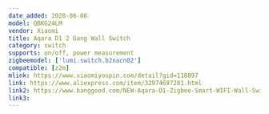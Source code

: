 ```yaml
---
date_added: 2020-06-08
model: QBKG24LM
vendor: Xiaomi
title: Aqara D1 2 Gang Wall Switch 
category: switch
supports: on/off, power measurement
zigbeemodel: ['lumi.switch.b2nacn02']
compatible: [z2m]
mlink: https://www.xiaomiyoupin.com/detail?gid=118897
link: https://www.aliexpress.com/item/32974697281.html
link2: https://www.banggood.com/NEW-Aqara-D1-Zigbee-Smart-WIFI-Wall-Switch-1-or-2-or-3-Gang-LIVE-or-NEUTRAL-LINE-Xiaomi-Mijia-APP-Remote-Controller-p-1644324.html
link3: 
---
```

